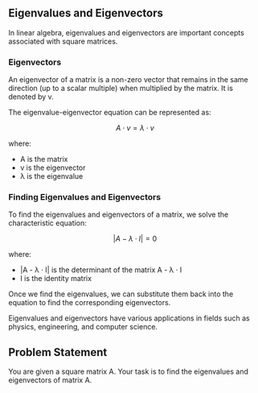 
## Eigenvalues and Eigenvectors

In linear algebra, eigenvalues and eigenvectors are important concepts associated with square matrices. 


### Eigenvectors
An eigenvector of a matrix is a non-zero vector that remains in the same direction (up to a scalar multiple) when multiplied by the matrix. It is denoted by v.

The eigenvalue-eigenvector equation can be represented as:

$$
A \cdot v = \lambda \cdot v
$$

where:
- A is the matrix
- v is the eigenvector
- λ is the eigenvalue

### Finding Eigenvalues and Eigenvectors
To find the eigenvalues and eigenvectors of a matrix, we solve the characteristic equation:

$$
|A - \lambda \cdot I| = 0
$$

where:
- |A - λ · I| is the determinant of the matrix A - λ · I
- I is the identity matrix

Once we find the eigenvalues, we can substitute them back into the equation to find the corresponding eigenvectors.

Eigenvalues and eigenvectors have various applications in fields such as physics, engineering, and computer science.

## Problem Statement

You are given a square matrix A. Your task is to find the eigenvalues and eigenvectors of matrix A.